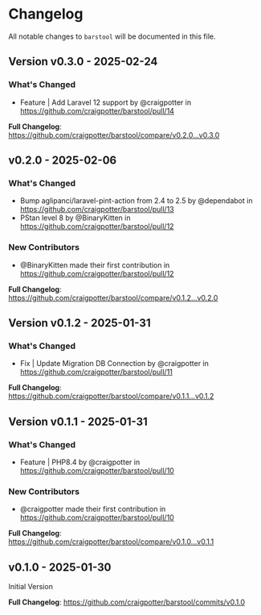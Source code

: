 # Changelog

All notable changes to `barstool` will be documented in this file.

## Version v0.3.0 - 2025-02-24

### What's Changed

* Feature | Add Laravel 12 support by @craigpotter in https://github.com/craigpotter/barstool/pull/14

**Full Changelog**: https://github.com/craigpotter/barstool/compare/v0.2.0...v0.3.0

## v0.2.0 - 2025-02-06

### What's Changed

* Bump aglipanci/laravel-pint-action from 2.4 to 2.5 by @dependabot in https://github.com/craigpotter/barstool/pull/13
* PStan level 8 by @BinaryKitten in https://github.com/craigpotter/barstool/pull/12

### New Contributors

* @BinaryKitten made their first contribution in https://github.com/craigpotter/barstool/pull/12

**Full Changelog**: https://github.com/craigpotter/barstool/compare/v0.1.2...v0.2.0

## Version v0.1.2 - 2025-01-31

### What's Changed

* Fix | Update Migration DB Connection by @craigpotter in https://github.com/craigpotter/barstool/pull/11

**Full Changelog**: https://github.com/craigpotter/barstool/compare/v0.1.1...v0.1.2

## Version v0.1.1 - 2025-01-31

### What's Changed

* Feature | PHP8.4 by @craigpotter in https://github.com/craigpotter/barstool/pull/10

### New Contributors

* @craigpotter made their first contribution in https://github.com/craigpotter/barstool/pull/10

**Full Changelog**: https://github.com/craigpotter/barstool/compare/v0.1.0...v0.1.1

## v0.1.0 - 2025-01-30

Initial Version

**Full Changelog**: https://github.com/craigpotter/barstool/commits/v0.1.0

